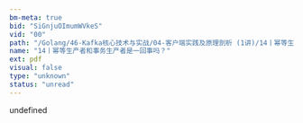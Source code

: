 ```yaml
---
bm-meta: true
bid: "SiGnjuOImumWVkeS"
vid: "00"
path: "/Golang/46-Kafka核心技术与实战/04-客户端实践及原理剖析 (1讲)/14丨幂等生产者和事务生产者是一回事吗？.pdf"
name: "14丨幂等生产者和事务生产者是一回事吗？"
ext: pdf
visual: false
type: "unknown"
status: "unread"
---
```

undefined